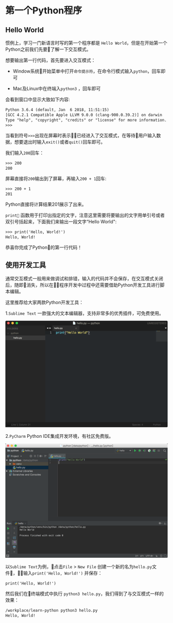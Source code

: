 # 第一个Python程序

## Hello World

惯例上，学习一门新语言时写的第一个程序都是 `Hello World`，但是在开始第一个Python之前我们先要了解一下交互模式。

想要输出第一行代码，首先要进入交互模式：

+ Window系统开始菜单中打开`命令提示符`，在命令行模式输入`python`，回车即可

+ Mac及Linux中在终端入`python3` ，回车即可

会看到窗口中显示大致如下内容:

```
Python 3.6.4 (default, Jan  6 2018, 11:51:15)
[GCC 4.2.1 Compatible Apple LLVM 9.0.0 (clang-900.0.39.2)] on darwin
Type "help", "copyright", "credits" or "license" for more information.
>>>

```

当看到符号`>>>`出现在屏幕时表示已经进入了交互模式，在等待用户输入数据，想要退出时输入`exit()`或者`quit()`回车即可。

我们输入`200`回车：

```
>>> 200
200
```
屏幕直接将`200`输出到了屏幕，再输入`200 + 1`回车:

```
>>> 200 + 1
201
```
Python直接将计算结果201展示了出来。

`print` 函数用于打印出指定的文字，注意这里需要将要输出的文字用单引号或者双引号括起来，下面我们来输出一段文字“Hello World":

```
>>> print('Hello, World!')
Hello, World!
```

恭喜你完成了Python的第一行代码！

## 使用开发工具

通常交互模式一般用来做调试和排错，输入的代码并不会保存，在交互模式关闭后，随即消失，所以在程序开发中过程中还需要借助Python开发工具进行脚本编辑。

这里推荐给大家两款Python开发工具：

1.`Sublime Text` 一款强大的文本编辑器，支持非常多的优秀插件，可免费使用。

<img src="/assets/WX20180621-030827@2x.png" width="600">

2.`PyCharm` Python IDE集成开发环境，有社区免费版。

<img src="/assets/WX20180621-034102@2x.png" width="600">

以`Sublime Text`为例，点击`File` > `New File` 创建一个新的名为`hello.py`文件，输入`print('Hello, World!')` 并保存：

```
print('Hello, World!')
```
然后我们在终端模式中执行 `python3 hello.py`，我们得到了与交互模式一样的效果：

```
/workplace/learn-python python3 hello.py
Hello, World!
```

